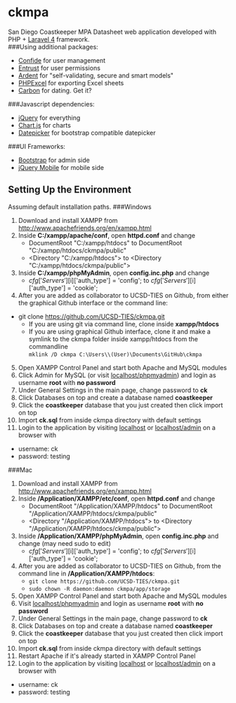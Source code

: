 ckmpa
===============
San Diego Coastkeeper MPA Datasheet web application developed with PHP + [Laravel 4](http://laravel.com/) framework.  
###Using additional packages:
  - [Confide](https://github.com/Zizaco/confide) for user management
  - [Entrust](https://github.com/Zizaco/entrust) for user permissions
  - [Ardent](https://github.com/laravelbook/ardent) for "self-validating, secure and smart models"
  - [PHPExcel](http://phpexcel.codeplex.com/) for exporting Excel sheets
  - [Carbon](https://github.com/briannesbitt/Carbon) for dating. Get it?

###Javascript dependencies:
  - [jQuery](http://jquery.com/) for everything
  - [Chart.js](http://www.chartjs.org/) for charts
  - [Datepicker](https://github.com/eternicode/bootstrap-datepicker) for bootstrap compatible datepicker

###UI Frameworks:
  - [Bootstrap](http://getbootstrap.com/) for admin side
  - [jQuery Mobile](http://jquerymobile.com/) for mobile side

Setting Up the Environment
------
Assuming default installation paths.
###Windows
1. Download and install XAMPP from http://www.apachefriends.org/en/xampp.html
2. Inside **C:/xampp/apache/conf**, open **httpd.conf** and change
    - DocumentRoot "C:/xampp/htdocs" to DocumentRoot "C:/xampp/htdocs/ckmpa/public"
    - &lt;Directory "C:/xampp/htdocs"&gt; to &lt;Directory "C:/xampp/htdocs/ckmpa/public"&gt;
3. Inside **C:/xampp/phpMyAdmin**, open **config.inc.php** and change
    - $cfg['Servers'][$i]['auth_type'] = 'config'; to $cfg['Servers'][$i]['auth_type'] = 'cookie';
4. After you are added as collaborator to UCSD-TIES on Github, from either the graphical Github interface or the command line:
  - git clone https://github.com/UCSD-TIES/ckmpa.git 
      - If you are using git via command line, clone inside **xampp/htdocs** 
      - If you are using graphical Github interface, clone it and make a symlink to the ckmpa folder inside xampp/htdocs from the commandline  
`mklink /D ckmpa C:\Users\\(User)\Documents\GitHub\ckmpa`
5. Open XAMPP Control Panel and start both Apache and MySQL modules
6. Click Admin for MySQL (or visit [localhost/phpmyadmin](http://localhost/phpmyadmin/)) and login as username **root** with **no password** 
7. Under General Settings in the main page, change password to **ck**
8. Click Databases on top and create a database named **coastkeeper** 
9. Click the **coastkeeper** database that you just created then click import on top 
10. Import **ck.sql** from inside ckmpa directory with default settings
11. Login to the application by visiting [localhost](http://localhost) or [localhost/admin](http://localhost/admin) on a browser with 
  -  username: ck 
  -  password: testing

###Mac  
1. Download and install XAMPP from http://www.apachefriends.org/en/xampp.html
2. Inside **/Application/XAMPP/etc/conf**, open **httpd.conf** and change
    - DocumentRoot "/Application/XAMPP/htdocs" to DocumentRoot "/Application/XAMPP/htdocs/ckmpa/public"
    - &lt;Directory "/Application/XAMPP/htdocs"&gt; to &lt;Directory "/Application/XAMPP/htdocs/ckmpa/public"&gt;
3. Inside **/Application/XAMPP/phpMyAdmin**, open **config.inc.php** and change (may need sudo to edit)
    - $cfg['Servers'][$i]['auth_type'] = 'config'; to $cfg['Servers'][$i]['auth_type'] = 'cookie';
4. After you are added as collaborator to UCSD-TIES on Github, from the command line in **/Application/XAMPP/htdocs**:
    - `git clone https://github.com/UCSD-TIES/ckmpa.git`
    - `sudo chown -R daemon:daemon ckmpa/app/storage`
5. Open XAMPP Control Panel and start both Apache and MySQL modules
6. Visit [localhost/phpmyadmin](http://localhost/phpmyadmin/) and login as username **root** with **no password** 
7. Under General Settings in the main page, change password to **ck**
8. Click Databases on top and create a database named **coastkeeper** 
9. Click the **coastkeeper** database that you just created then click import on top 
10. Import **ck.sql** from inside ckmpa directory with default settings
11. Restart Apache if it's already started in XAMPP Control Panel
12. Login to the application by visiting [localhost](http://localhost) or [localhost/admin](http://localhost/admin) on a browser with 
  -  username: ck 
  -  password: testing
